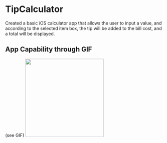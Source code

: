# TipCalculator

Created a basic iOS calculator app that allows the user to input a value, and according to the selected item box, the tip will be added 
to the bill cost, and a total will be displayed.

## App Capability through GIF
(see GIF)
<img src = "http://g.recordit.co/rPD32fe0ts.gif" width=250 ><br>
